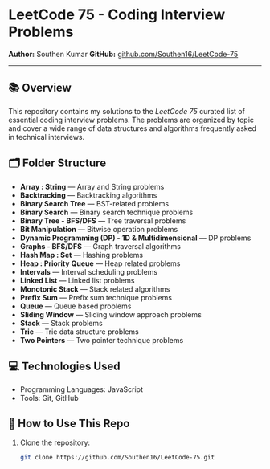 # LeetCode 75 - Coding Interview Problems

**Author:** Southen Kumar
**GitHub:** [github.com/Southen16/LeetCode-75](https://github.com/Southen16/LeetCode-75)

---

## 📚 Overview

This repository contains my solutions to the *LeetCode 75* curated list of essential coding interview problems. The problems are organized by topic and cover a wide range of data structures and algorithms frequently asked in technical interviews.

## 🗂️ Folder Structure

- **Array : String** — Array and String problems  
- **Backtracking** — Backtracking algorithms  
- **Binary Search Tree** — BST-related problems  
- **Binary Search** — Binary search technique problems  
- **Binary Tree - BFS/DFS** — Tree traversal problems  
- **Bit Manipulation** — Bitwise operation problems  
- **Dynamic Programming (DP) - 1D & Multidimensional** — DP problems  
- **Graphs - BFS/DFS** — Graph traversal algorithms  
- **Hash Map : Set** — Hashing problems  
- **Heap : Priority Queue** — Heap related problems  
- **Intervals** — Interval scheduling problems  
- **Linked List** — Linked list problems  
- **Monotonic Stack** — Stack related algorithms  
- **Prefix Sum** — Prefix sum technique problems  
- **Queue** — Queue based problems  
- **Sliding Window** — Sliding window approach problems  
- **Stack** — Stack problems  
- **Trie** — Trie data structure problems  
- **Two Pointers** — Two pointer technique problems  

## 💻 Technologies Used

- Programming Languages: JavaScript  
- Tools: Git, GitHub  

## 🚀 How to Use This Repo

1. Clone the repository:  
   ```bash
   git clone https://github.com/Southen16/LeetCode-75.git
